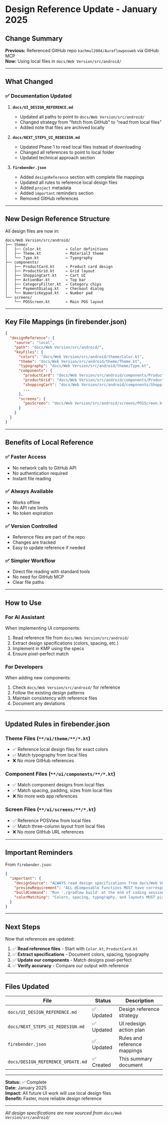 # Design Reference Update - January 2025

## Change Summary

**Previous:** Referenced GitHub repo `kachmul2004/Auraflowposweb` via GitHub MCP  
**Now:** Using local files in `docs/Web Version/src/android/`

---

## What Changed

### ✅ Documentation Updated

1. **`docs/UI_DESIGN_REFERENCE.md`**
    - Updated all paths to point to `docs/Web Version/src/android/`
    - Changed strategy from "fetch from GitHub" to "read from local files"
    - Added note that files are archived locally

2. **`docs/NEXT_STEPS_UI_REDESIGN.md`**
    - Updated Phase 1 to read local files instead of downloading
    - Changed all references to point to local folder
    - Updated technical approach section

3. **`firebender.json`**
    - Added `designReference` section with complete file mappings
    - Updated all rules to reference local design files
    - Added `project` metadata
    - Added `important` reminders section
    - Removed GitHub references

---

## New Design Reference Structure

All design files are now in:

```
docs/Web Version/src/android/
├── theme/
│   ├── Color.kt           ← Color definitions
│   ├── Theme.kt           ← Material3 theme
│   └── Type.kt            ← Typography
├── components/
│   ├── ProductCard.kt     ← Product card design
│   ├── ProductGrid.kt     ← Grid layout
│   ├── ShoppingCart.kt    ← Cart UI
│   ├── ActionBar.kt       ← Top bar
│   ├── CategoryFilter.kt  ← Category chips
│   ├── PaymentDialog.kt   ← Checkout dialog
│   └── NumericKeypad.kt   ← Number pad
└── screens/
    └── POSScreen.kt       ← Main POS layout
```

---

## Key File Mappings (in firebender.json)

```json
{
  "designReference": {
    "source": "local",
    "path": "docs/Web Version/src/android/",
    "keyFiles": {
      "colors": "docs/Web Version/src/android/theme/Color.kt",
      "theme": "docs/Web Version/src/android/theme/Theme.kt",
      "typography": "docs/Web Version/src/android/theme/Type.kt",
      "components": {
        "productCard": "docs/Web Version/src/android/components/ProductCard.kt",
        "productGrid": "docs/Web Version/src/android/components/ProductGrid.kt",
        "shoppingCart": "docs/Web Version/src/android/components/ShoppingCart.kt",
        ...
      },
      "screens": {
        "posScreen": "docs/Web Version/src/android/screens/POSScreen.kt"
      }
    }
  }
}
```

---

## Benefits of Local Reference

### ✅ Faster Access

- No network calls to GitHub API
- No authentication required
- Instant file reading

### ✅ Always Available

- Works offline
- No API rate limits
- No token expiration

### ✅ Version Controlled

- Reference files are part of the repo
- Changes are tracked
- Easy to update reference if needed

### ✅ Simpler Workflow

- Direct file reading with standard tools
- No need for GitHub MCP
- Clear file paths

---

## How to Use

### For AI Assistant

When implementing UI components:

1. Read reference file from `docs/Web Version/src/android/`
2. Extract design specifications (colors, spacing, etc.)
3. Implement in KMP using the specs
4. Ensure pixel-perfect match

### For Developers

When adding new components:

1. Check `docs/Web Version/src/android/` for reference
2. Follow the existing design patterns
3. Maintain consistency with reference files
4. Document any deviations

---

## Updated Rules in firebender.json

### Theme Files (`**/ui/theme/**/*.kt`)

- ✅ Reference local design files for exact colors
- ✅ Match typography from local files
- ❌ No more GitHub references

### Component Files (`**/ui/components/**/*.kt`)

- ✅ Match component designs from local files
- ✅ Match spacing, padding, sizes from local files
- ❌ No more web app references

### Screen Files (`**/ui/screens/**/*.kt`)

- ✅ Reference POSView from local files
- ✅ Match three-column layout from local files
- ❌ No more GitHub URL references

---

## Important Reminders

From `firebender.json`:

```json
{
  "important": {
    "designSource": "ALWAYS read design specifications from docs/Web Version/src/android/ folder - this is the source of truth for all UI designs",
    "previewRequirement": "ALL @Composable functions MUST have corresponding @Preview functions in androidMain/preview/ folder",
    "buildCommand": "Run './gradlew build' at the end of coding sessions to verify compilation",
    "colorMatching": "Colors, spacing, typography, and layouts MUST pixel-perfect match the reference files"
  }
}
```

---

## Next Steps

Now that references are updated:

1. ✅ **Read reference files** - Start with `Color.kt`, `ProductCard.kt`
2. ✅ **Extract specifications** - Document colors, spacing, typography
3. ✅ **Update our components** - Match designs pixel-perfect
4. ✅ **Verify accuracy** - Compare our output with reference

---

## Files Updated

| File | Status | Description |
|------|--------|-------------|
| `docs/UI_DESIGN_REFERENCE.md` | ✅ Updated | Design reference strategy |
| `docs/NEXT_STEPS_UI_REDESIGN.md` | ✅ Updated | UI redesign action plan |
| `firebender.json` | ✅ Updated | Rules and reference mappings |
| `docs/DESIGN_REFERENCE_UPDATE.md` | ✅ Created | This summary document |

---

**Status:** ✅ Complete  
**Date:** January 2025  
**Impact:** All future UI work will use local design files  
**Benefit:** Faster, more reliable design reference

---

*All design specifications are now sourced from `docs/Web Version/src/android/`*
